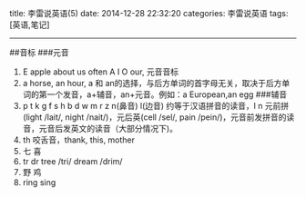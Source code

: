 title: 李雷说英语(5)
date: 2014-12-28 22:32:20
categories: 李雷说英语
tags: [英语,笔记]

---

##音标
###元音
1. E apple about us often A I O our, 元音音标
2. a horse, an hour, a 和 an的选择，与后方单词的首字母无关，取决于后方单词的第一个发音，a+辅音，an+元音。例如：a European,an egg
###辅音
1. p t k g f s h b d w m r z n(鼻音) l(边音) 约等于汉语拼音的读音，l n 元前拼(light /lait/, night /nait/)，元后英(cell /sel/, pain /pein/)，元音前发拼音的读音，元音后发英文的读音（大部分情况下)。
2. th 咬舌音，thank, this, mother
3. 七 喜
4. tr dr tree /tri/ dream /drim/
5. 野 鸡
6. ring sing